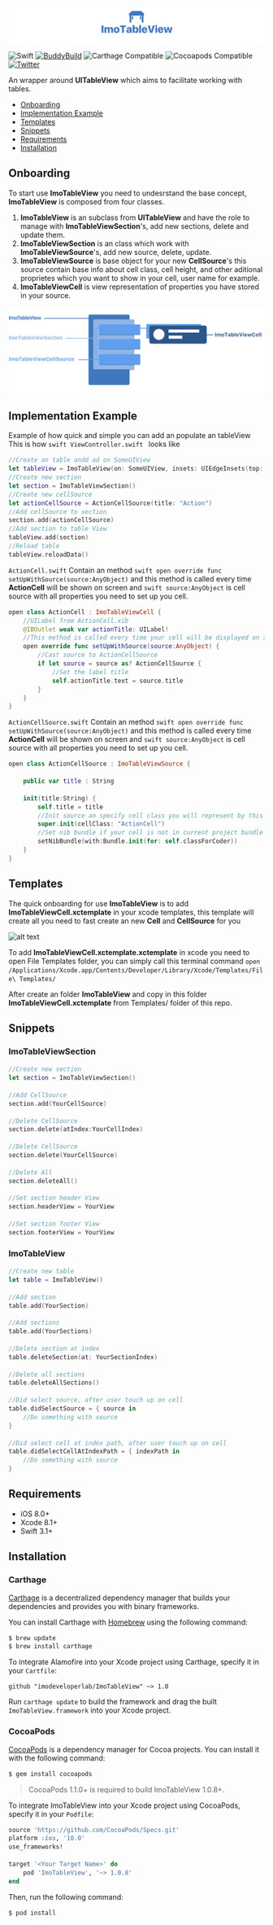 ![alt text](Content/Logo.png "ImoTableView Logo")

![Swift](http://img.shields.io/badge/swift-3.0-brightgreen.svg)
[![BuddyBuild](https://dashboard.buddybuild.com/api/statusImage?appID=590f6ccf598da90001a1d9b7&branch=development&build=latest)](https://dashboard.buddybuild.com/apps/590f6ccf598da90001a1d9b7/build/latest?branch=development)
![Carthage Compatible](https://img.shields.io/badge/Carthage-compatible-4BC51D.svg?style=flat)
![Cocoapods Compatible](https://img.shields.io/badge/Cocoapods-compatible-4BC51D.svg?style=flat)
[![Twitter](https://img.shields.io/badge/twitter-@imodeveloper-blue.svg?style=flat)](https://twitter.com/imodeveloper)

An wrapper around **UITableView** which aims to facilitate working with tables.


- [Onboarding](#onboarding)
- [Implementation Example](#implementation-example)
- [Templates](#templates)
- [Snippets](#snippets)
- [Requirements](#requirements)
- [Installation](#installation)

## Onboarding 
To start use **ImoTableView** you need to undesrstand the base concept, **ImoTableView** is composed from four classes.

1. **ImoTableView** is an subclass from **UITableView** and have the role to manage with **ImoTableViewSection**'s, add new sections, delete and update them.
2. **ImoTableViewSection** is an class which work with **ImoTableViewSource**'s, add new source, delete, update.
3. **ImoTableViewSource** is base object for your new **CellSource**'s this source contain base info about cell class, cell height, and other aditional proprietes which you want to show in your cell, user name for example. 
4. **ImoTableViewCell** is view representation of properties you have stored in your source.

![alt text](Content/ImoTableView.png "ImoTableView")

## Implementation Example

Example of how quick and simple you can add an populate an tableView
This is how ```swift ViewController.swift ``` looks like
```swift
//Create an table andd ad on SomeUIView
let tableView = ImoTableView(on: SomeUIView, insets: UIEdgeInsets(top: 20, left: 0, bottom: 0, right: 0))
//Create new section
let section = ImoTableViewSection()
//Create new cellSource
let actionCellSource = ActionCellSource(title: "Action")
//Add cellSource to section
section.add(actionCellSource)
//Add section to table View
tableView.add(section)
//Reload table
tableView.reloadData()
```

`ActionCell.swift` Contain an method ```swift open override func setUpWithSource(source:AnyObject)``` and this method is called every time  **ActionCell** will be shown on screen and ```swift source:AnyObject``` is cell source with all properties you need to set up you cell.

```swift
open class ActionCell : ImoTableViewCell {
    //UILabel from ActionCell.xib
    @IBOutlet weak var actionTitle: UILabel!
    //This method is called every time your cell will be displayed on screen
    open override func setUpWithSource(source:AnyObject) {
        //Cast source to ActionCellSource
        if let source = source as? ActionCellSource {
            //Set the label title
            self.actionTitle.text = source.title
        }
    }
}
```
`ActionCellSource.swift` Contain an method ```swift open override func setUpWithSource(source:AnyObject)``` and this method is called every time  **ActionCell** will be shown on screen and ```swift source:AnyObject``` is cell source with all properties you need to set up you cell.

```swift
open class ActionCellSource : ImoTableViewSource {
    
    public var title : String

    init(title:String) {
        self.title = title
        //Init source an specify cell class you will represent by this source
        super.init(cellClass: "ActionCell")
        //Set nib bundle if your cell is not in current project bundle
        setNibBundle(with:Bundle.init(for: self.classForCoder))
    }
}
```

## Templates 
The quick onboarding for use **ImoTableView** is to add **ImoTableViewCell.xctemplate** in your xcode templates, this template will create all you need to fast create an new **Cell** and **CellSource** for you

![alt text](Content/CreateCellFromTemplate.gif "ImoTableView Logo")

To add **ImoTableViewCell.xctemplate.xctemplate** in xcode you need to open File Templates folder, you can simply call this terminal command ```open /Applications/Xcode.app/Contents/Developer/Library/Xcode/Templates/File\ Templates/```

After create an folder **ImoTableView** and copy in this folder **ImoTableViewCell.xctemplate** from Templates/ folder of this repo.

## Snippets
### ImoTableViewSection

```swift 
//Create new section
let section = ImoTableViewSection()

//Add CellSource
section.add(YourCellSource)

//Delete CellSource
section.delete(atIndex:YourCellIndex)

//Delete CellSource
section.delete(YourCellSource)

//Delete All 
section.deleteAll()

//Set section header View
section.headerView = YourView

//Set section footer View
section.footerView = YourView

```

### ImoTableView

```swift 
//Create new table
let table = ImoTableView()

//Add section
table.add(YourSection)

//Add sections
table.add(YourSections)

//Delete section at index
table.deleteSection(at: YourSectionIndex)

//Delete all sections
table.deleteAllSections()

//Did select source, after user touch up on cell
table.didSelectSource = { source in
    //Do something with source
}

//Did select cell at index path, after user touch up on cell
table.didSelectCellAtIndexPath = { indexPath in
    //Do something with source
}

```

## Requirements

- iOS 8.0+
- Xcode 8.1+
- Swift 3.1+

## Installation

### Carthage

[Carthage](https://github.com/Carthage/Carthage) is a decentralized dependency manager that builds your dependencies and provides you with binary frameworks.

You can install Carthage with [Homebrew](http://brew.sh/) using the following command:

```bash
$ brew update
$ brew install carthage
```

To integrate Alamofire into your Xcode project using Carthage, specify it in your `Cartfile`:

```ogdl
github "imodeveloperlab/ImoTableView" ~> 1.0
```

Run `carthage update` to build the framework and drag the built `ImoTableView.framework` into your Xcode project.


### CocoaPods

[CocoaPods](http://cocoapods.org) is a dependency manager for Cocoa projects. You can install it with the following command:

```bash
$ gem install cocoapods
```

> CocoaPods 1.1.0+ is required to build ImoTableView 1.0.8+.

To integrate ImoTableView into your Xcode project using CocoaPods, specify it in your `Podfile`:

```ruby
source 'https://github.com/CocoaPods/Specs.git'
platform :ios, '10.0'
use_frameworks!

target '<Your Target Name>' do
    pod 'ImoTableView', '~> 1.0.8'
end
```

Then, run the following command:

```bash
$ pod install
```

